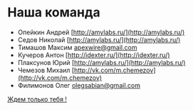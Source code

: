 Наша команда
============

- Опейкин Андрей [http://amylabs.ru/](http://amylabs.ru/)
- Седов Николай [http://amylabs.ru/](http://amylabs.ru/)
- Тимашов Максим  apexwire@gmail.com
- Кучеров Антон [http://idexter.ru/](http://idexter.ru/)
- Плаксунов Юрий [http://amylabs.ru/](http://amylabs.ru/)
- Чемезов Михаил [http://vk.com/m.chemezov](http://vk.com/m.chemezov)
- Филимонов Олег olegsabian@gmail.com

[Ждем только тебя !](http://yupe.ru/contacts)
